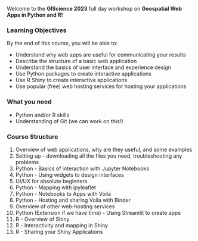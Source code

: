 Welcome to the **GIScience 2023** full day workshop on **Geospatial Web Apps in Python and R!** 

### Learning Objectives
By the end of this course, you will be able to:
 - Understand why web apps are useful for communicating your results
 - Describe the  structure of a basic web application
 - Understand the basics of user interface and experience design
 - Use Python packages to create interactive applications 
 - Use R Shiny to create interactive applications
 - Use popular (free) web hosting services for hosting your applications

### What you need
 - Python and/or R skills 
 - Understanding of Git (we can work on this!)
 

### Course Structure

 1. Overview of web applications, why are they useful, and some examples
 2. Setting up - downloading all the files you need, troubleshooting any problems
 3. Python - Basics of interaction with Jupyter Notebooks
 4. Python - Using widgets to design interfaces 
 5. UI/UX for absolute beginners 
 6. Python - Mapping with ipyleaflet 
 7. Python - Notebooks to Apps with Voila
 8. Python - Hosting and sharing Voila with Binder
 9. Overview of other web-hosting services 
 10. Python (Extension if we have time) - Using Streamlit to create apps 
 11. R - Overview of Shiny 
 12. R - Interactivity and mapping in Shiny 
 13. R - Sharing your Shiny Applications  
